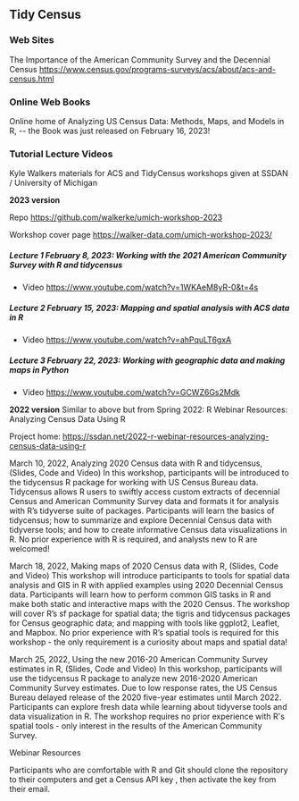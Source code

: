 ## Tidy Census 

 

### Web Sites 
The Importance of the American Community Survey and the Decennial Census https://www.census.gov/programs-surveys/acs/about/acs-and-census.html 

  

### Online Web Books 
Online home of Analyzing US Census Data: Methods, Maps, and Models in R, -- the Book was just released on February 16, 2023! 

 

### Tutorial Lecture Videos 
Kyle Walkers materials for ACS and TidyCensus workshops given at SSDAN / University of Michigan

**2023 version**
 

Repo https://github.com/walkerke/umich-workshop-2023  

Workshop cover page https://walker-data.com/umich-workshop-2023/  

##### Lecture 1 February 8, 2023: Working with the 2021 American Community Survey with R and tidycensus 
- Video https://www.youtube.com/watch?v=1WKAeM8yR-0&t=4s  

##### Lecture 2 February 15, 2023: Mapping and spatial analysis with ACS data in R 
- Video https://www.youtube.com/watch?v=ahPquLT6gxA  

##### Lecture 3 February 22, 2023: Working with geographic data and making maps in Python 
- Video https://www.youtube.com/watch?v=GCWZ6Gs2Mdk  

 
**2022 version**
Similar to above but from Spring 2022: R Webinar Resources: Analyzing Census Data Using R  

Project home: https://ssdan.net/2022-r-webinar-resources-analyzing-census-data-using-r  

March 10, 2022, Analyzing 2020 Census data with R and tidycensus, (Slides, Code and Video) In this workshop, participants will be introduced to the tidycensus R package for working with US Census Bureau data. Tidycensus allows R users to swiftly access custom extracts of decennial Census and American Community Survey data and formats it for analysis with R’s tidyverse suite of packages. Participants will learn the basics of tidycensus; how to summarize and explore Decennial Census data with tidyverse tools; and how to create informative Census data visualizations in R. No prior experience with R is required, and analysts new to R are welcomed! 

March 18, 2022, Making maps of 2020 Census data with R, (Slides, Code and Video) This workshop will introduce participants to tools for spatial data analysis and GIS in R with applied examples using 2020 Decennial Census data. Participants will learn how to perform common GIS tasks in R and make both static and interactive maps with the 2020 Census. The workshop will cover R’s sf package for spatial data; the tigris and tidycensus packages for Census geographic data; and mapping with tools like ggplot2, Leaflet, and Mapbox. No prior experience with R’s spatial tools is required for this workshop - the only requirement is a curiosity about maps and spatial data! 

March 25, 2022, Using the new 2016-20 American Community Survey estimates in R, (Slides, Code and Video)  In this workshop, participants will use the tidycensus R package to analyze new 2016-2020 American Community Survey estimates. Due to low response rates, the US Census Bureau delayed release of the 2020 five-year estimates until March 2022. Participants can explore fresh data while learning about tidyverse tools and data visualization in R. The workshop requires no prior experience with R's spatial tools - only interest in the results of the American Community Survey. 

Webinar Resources 

Participants who are comfortable with R and Git should clone the repository to their computers and get a Census API key , then activate the key from their email. 
